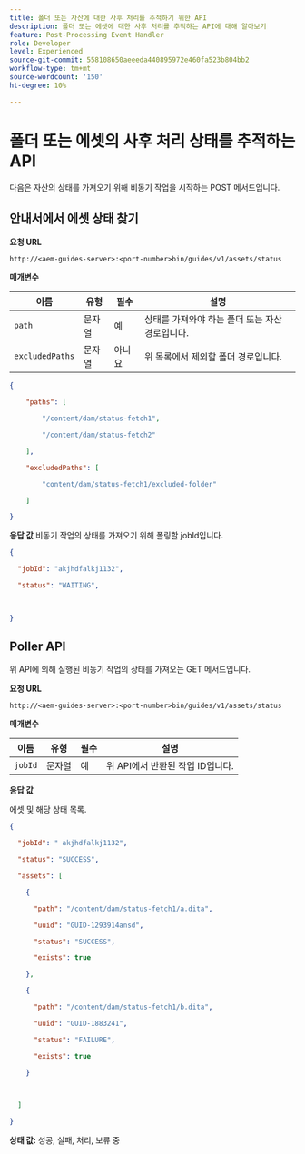 ```yaml
---
title: 폴더 또는 자산에 대한 사후 처리를 추적하기 위한 API
description: 폴더 또는 에셋에 대한 사후 처리를 추적하는 API에 대해 알아보기
feature: Post-Processing Event Handler
role: Developer
level: Experienced
source-git-commit: 558108650aeeeda440895972e460fa523b804bb2
workflow-type: tm+mt
source-wordcount: '150'
ht-degree: 10%

---
```


# 폴더 또는 에셋의 사후 처리 상태를 추적하는 API

다음은 자산의 상태를 가져오기 위해 비동기 작업을 시작하는 POST 메서드입니다.

## 안내서에서 에셋 상태 찾기

**요청 URL**

`http://<aem-guides-server>:<port-number>bin/guides/v1/assets/status `

**매개변수**

| 이름 | 유형 | 필수 | 설명 |
|----|----|--------|-----------|
| `path` | 문자열 | 예 | 상태를 가져와야 하는 폴더 또는 자산 경로입니다. |
| `excludedPaths` | 문자열 | 아니요 | 위 목록에서 제외할 폴더 경로입니다. |

```JSON
{ 

    "paths": [ 

        "/content/dam/status-fetch1", 

        "/content/dam/status-fetch2" 

    ], 

    "excludedPaths": [ 

        "content/dam/status-fetch1/excluded-folder" 

    ] 

} 
```

**응답 값**
비동기 작업의 상태를 가져오기 위해 폴링할 jobId입니다.

```JSON
{ 

  "jobId": "akjhdfalkj1132", 

  "status": "WAITING", 

 

} 
```

## Poller API

위 API에 의해 실행된 비동기 작업의 상태를 가져오는 GET 메서드입니다.

**요청 URL**

`http://<aem-guides-server>:<port-number>bin/guides/v1/assets/status`

**매개변수**

| 이름 | 유형 | 필수 | 설명 |
|----|----|--------|-----------|
| `jobId` | 문자열 | 예 | 위 API에서 반환된 작업 ID입니다. |

**응답 값**

에셋 및 해당 상태 목록.

```JSON
{ 

  "jobId": " akjhdfalkj1132", 

  "status": "SUCCESS", 

  "assets": [ 

    { 

      "path": "/content/dam/status-fetch1/a.dita", 

      "uuid": "GUID-1293914ansd", 

      "status": "SUCCESS", 

      "exists": true 

    }, 

    { 

      "path": "/content/dam/status-fetch1/b.dita", 

      "uuid": "GUID-1883241", 

      "status": "FAILURE", 

      "exists": true 

    } 

 

  ] 

} 
```

**상태 값:** 성공, 실패, 처리, 보류 중
